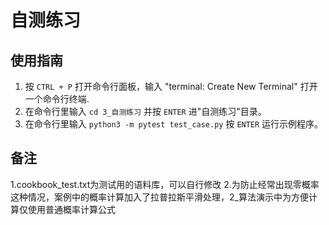 # 自测练习

## 使用指南

1. 按 `CTRL + P` 打开命令行面板，输入 "terminal: Create New Terminal" 打开一个命令行终端.
2. 在命令行里输入 `cd 3_自测练习` 并按 `ENTER` 进"自测练习"目录。
3. 在命令行里输入 `python3 -m pytest test_case.py` 按 `ENTER` 运行示例程序。
## 备注
1.cookbook_test.txt为测试用的语料库，可以自行修改
2.为防止经常出现零概率这种情况，案例中的概率计算加入了拉普拉斯平滑处理，2_算法演示中为方便计算仅使用普通概率计算公式
